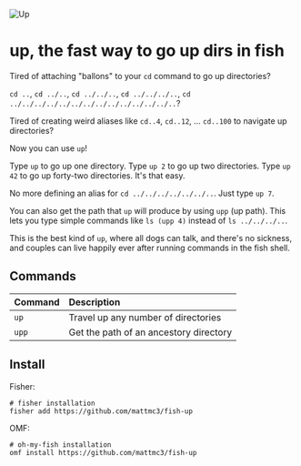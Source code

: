![Up](https://raw.githubusercontent.com/mattmc3/fish-up/resources/up.png "Up")

# up, the fast way to go up dirs in fish

Tired of attaching "ballons" to your `cd` command to go up directories?

`cd ..`, `cd ../..`, `cd ../../..`, `cd ../../../..`, `cd ../../../../../../../../../../../../../..`?

Tired of creating weird aliases like `cd..4`, `cd..12`, ... `cd..100` to navigate up directories?

Now you can use `up`!

Type `up` to go up one directory. Type `up 2` to go up two directories. Type
`up 42` to go up forty-two directories. It's that easy.

No more defining an alias for `cd ../../../../../../..`.  Just type `up 7`.

You can also get the path that `up` will produce by using `upp` (up path).
This lets you type simple commands like `ls (upp 4)` instead of
`ls ../../../..`.

This is the best kind of `up`, where all dogs can talk, and there's no sickness,
and couples can live happily ever after running commands in the fish shell.

## Commands

| Command | Description                            |
|:--------|:---------------------------------------|
| `up`    | Travel up any number of directories    |
| `upp`   | Get the path of an ancestory directory |

## Install

Fisher:

```shell
# fisher installation
fisher add https://github.com/mattmc3/fish-up
```

OMF:

```shell
# oh-my-fish installation
omf install https://github.com/mattmc3/fish-up
```
